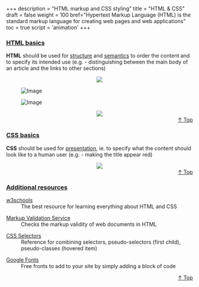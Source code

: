 +++
description = "HTML markup and CSS styling"
title = "HTML & CSS"
draft = false
weight = 100
bref="Hypertext Markup Language (HTML) is the standard markup language for creating web pages and web applications"
toc = true
script = 'animation'
+++

<h3 class="section-head" id="h-Section1"><a href="#h-Section1">HTML basics</a></h3>
<div class="example">
  <p><b>HTML</b> should be used for <ins>structure</ins> and <ins>semantics</ins> to order the content and to specify its intended use (e.g. - distinguishing between the main body of an article and the links to other sections)</p>
    <div style="text-align:center">
      <img src="/img/frontend/html4.PNG">
    </div>
    <div class="row">
      <div class="col col-6">
        <figure>
          <img alt="Image" src="/img/frontend/html2.PNG">
        </figure>
      </div>
      <div class="col col-6">
        <figure>
          <img alt="Image" src="/img/frontend/html3.PNG">
        </figure>
      </div>
    </div>
    <div style="text-align:center">
      <img src="/img/frontend/html5.PNG">
    </div>
</div>
<div style="text-align:right"> <a href="#top">&#8593; Top</a></div>


<h3 class="section-head" id="h-Section2"><a href="#h-Section2">CSS basics</a></h3>
  <div class="example">
  <p><b>CSS</b> should be used for <ins>presentation,</ins> ie. to specify what the content should look like to a human user (e.g. - making the title appear red)</p>
    <div style="text-align:center">
      <img src="/img/frontend/css1.PNG">
    </div>
  </div>
<div style="text-align:right"> <a href="#top">&#8593; Top</a></div>

<h3 class="section-head" id="h-Section3"><a href="#h-Section3">Additional resources</a></h3>
  <div class="example">
    <dl>
      <dt><a href="https://www.w3schools.com/">w3schools</a></dt>
      <dd>The best resource for learning everything about HTML and CSS</dd>
    </dl>
    <dl>
      <dt><a href="https://validator.w3.org/">Markup Validation Service</a></dt>
      <dd>Checks the markup validity of web documents in HTML</dd>
    </dl>
    <dl>
      <dt><a href="https://guide.freecodecamp.org/css/tutorials/css-selectors-cheat-sheet/">CSS Selectors</a></dt>
      <dd>Reference for combining selectors, pseudo-selectors (first child), pseudo-classes (hovered item)</dd>
    </dl>
    <dl>
      <dt><a href="https://fonts.google.com/">Google Fonts</a></dt>
      <dd>Free fronts to add to your site by simply adding a block of code</dd>
    </dl>
  </div>
<div style="text-align:right"> <a href="#top">&#8593; Top</a></div>

